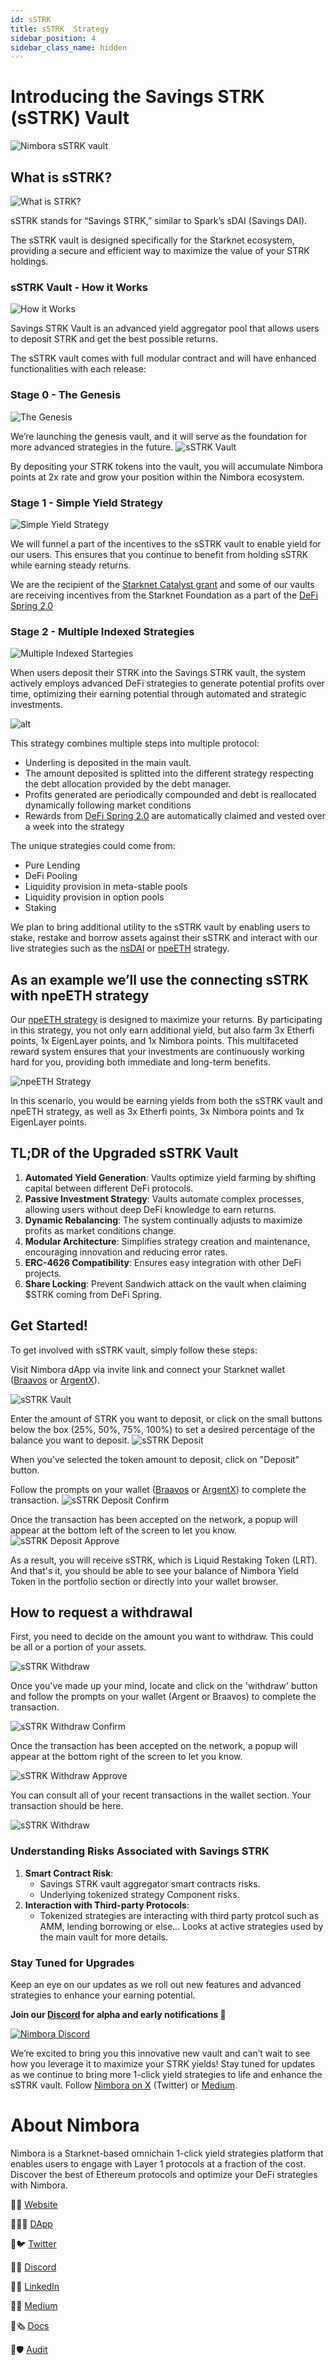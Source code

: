 ```yaml
---
id: sSTRK
title: sSTRK  Strategy
sidebar_position: 4
sidebar_class_name: hidden
---
```


# **Introducing the Savings STRK (sSTRK) Vault**
![Nimbora sSTRK vault](../../../../static/content/stategy_sstrk/sstrk%20vault.png)

## **What is sSTRK?**
![What is STRK?](../../../../static/content/stategy_sstrk/what%20is%20strk.png)


sSTRK stands for “Savings STRK,” similar to Spark’s sDAI (Savings DAI). 

The sSTRK vault is designed specifically for the Starknet ecosystem, providing a secure and efficient way to maximize the value of your STRK holdings. 


### **sSTRK Vault - How it Works**
![How it Works](../../../../static/content/stategy_sstrk/how%20it%20works.png)


Savings STRK Vault is an advanced yield aggregator pool that allows users to deposit STRK and get the best possible returns.

The sSTRK vault comes with full modular contract and will have enhanced functionalities with each release: 

### Stage 0 - The Genesis
![The Genesis](../../../../static/content/stategy_sstrk/the%20genesis.png)

We’re launching the genesis vault, and it will serve as the foundation for more advanced strategies in the future.
![sSTRK Vault](../../../../static/content/stategy_sstrk/vault.png)

By depositing your STRK tokens into the vault, you will accumulate Nimbora points at 2x rate and grow your position within the Nimbora ecosystem.

### Stage 1 - Simple Yield Strategy
![Simple Yield Strategy](../../../../static/content/stategy_sstrk/simple%20yield%20strategy.png)


We will funnel a part of the incentives to the sSTRK vault to enable yield for our users. This ensures that you continue to benefit from holding sSTRK while earning steady returns.

We are the recipient of the [Starknet Catalyst grant](https://medium.com/@Nimbora/nimbora-and-starknet-catalyst-program-14cc7f2f1ab5) and some of our vaults are receiving incentives from the Starknet Foundation as a part of the [DeFi Spring 2.0](https://medium.com/@Nimbora/introducing-defi-spring-2-0-bigger-bolder-better-364bb96b02d6)

### Stage 2 - Multiple Indexed Strategies
![Multiple Indexed Startegies](../../../../static/content/stategy_sstrk/multiple%20indexed%20strategies.png)

When users deposit their STRK into the Savings STRK vault, the system actively employs advanced DeFi strategies to generate potential profits over time, optimizing their earning potential through automated and strategic investments.


![alt](/content/strategy_sstrk/overview.png)


This strategy combines multiple steps into multiple protocol: 
- Underling is deposited in the main vault.
- The amount deposited is splitted into the different strategy respecting the debt allocation provided by the debt manager.
- Profits generated are periodically compounded and debt is reallocated dynamically following market conditions
- Rewards from [DeFi Spring 2.0](https://medium.com/@Nimbora/introducing-defi-spring-2-0-bigger-bolder-better-364bb96b02d6) are automatically claimed and vested over a week into the strategy

The unique strategies could come from: 
- Pure Lending
- DeFi Pooling
- Liquidity provision in meta-stable pools
- Liquidity provision in option pools
- Staking

We plan to bring additional utility to the sSTRK vault by enabling users to stake, restake and borrow assets against their sSTRK and interact with our live strategies such as the [nsDAI](https://docs.nimbora.io/docs/concepts/products/earn/nsDAI) or [npeETH](https://docs.nimbora.io/docs/concepts/products/earn/pendle_lp_integration/npeETH) strategy.

## As an example we’ll use the connecting sSTRK with npeETH strategy

Our [npeETH strategy](https://docs.nimbora.io/docs/concepts/products/earn/pendle_lp_integration/npeETH) is designed to maximize your returns. By participating in this strategy, you not only earn additional yield, but also farm 3x Etherfi points, 1x EigenLayer points, and 1x Nimbora points. This multifaceted reward system ensures that your investments are continuously working hard for you, providing both immediate and long-term benefits.

![npeETH Strategy](../../../../static/content/stategy_sstrk/npeeth.png)


In this scenario, you would be earning yields from both the sSTRK vault and npeETH strategy, as well as 3x Etherfi points, 3x Nimbora points and 1x EigenLayer points.


## TL;DR of the Upgraded sSTRK Vault

1. **Automated Yield Generation**: Vaults optimize yield farming by shifting capital between different DeFi protocols.
2. **Passive Investment Strategy**: Vaults automate complex processes, allowing users without deep DeFi knowledge to earn returns.
3. **Dynamic Rebalancing**: The system continually adjusts to maximize profits as market conditions change.
4. **Modular Architecture**: Simplifies strategy creation and maintenance, encouraging innovation and reducing error rates.
5. **ERC-4626 Compatibility**: Ensures easy integration with other DeFi projects.
6. **Share Locking**: Prevent Sandwich attack on the vault when claiming $STRK coming from DeFi Spring.

## Get Started!

To get involved with sSTRK vault, simply follow these steps:

Visit Nimbora dApp via invite link and connect your Starknet wallet ([Braavos](https://braavos.app/) or [ArgentX](https://argent.xyz/)).

![sSTRK Vault](../../../../static/content/stategy_sstrk/vault.png)

Enter the amount of STRK  you want to deposit, or click on the small buttons below the box (25%, 50%, 75%, 100%) to set a desired percentage of the balance you want to deposit.
![sSTRK Deposit ](../../../../static/content/stategy_sstrk/deposit.png)


When you've selected the token amount to deposit, click on "Deposit" button.

Follow the prompts on your wallet ([Braavos](https://braavos.app/) or [ArgentX](https://argent.xyz/)) to complete the transaction.
![sSTRK Deposit Confirm ](../../../../static/content/stategy_sstrk/deposit_confirm.png)



Once the transaction has been accepted on the network, a popup will appear at the bottom left of the screen to let you know.
![sSTRK Deposit Approve ](../../../../static/content/stategy_sstrk/deposit_approved.png)


As a result, you will receive sSTRK, which is Liquid Restaking Token (LRT). And that's it, you should be able to see your balance of Nimbora Yield Token in the portfolio section or directly into your wallet browser. 

## How to request a withdrawal

First, you need to decide on the amount you want to withdraw. This could be all or a portion of your assets.

![sSTRK Withdraw ](../../../../static/content/stategy_sstrk/withdraw.png)

Once you've made up your mind, locate and click on the 'withdraw' button and follow the prompts on your wallet (Argent or Braavos) to complete the transaction.

![sSTRK Withdraw Confirm](../../../../static/content/stategy_sstrk/withdraw_confirm.png)


Once the transaction has been accepted on the network, a popup will appear at the bottom right of the screen to let you know. 

![sSTRK Withdraw  Approve](../../../../static/content/stategy_sstrk/withdraw_approve.png)

You can consult all of your recent transactions in the wallet section. Your transaction should be here. 

![sSTRK Withdraw ](../../../../static/content/stategy_sstrk/recent.png)

### Understanding Risks Associated with Savings STRK

1. **Smart Contract Risk**:
    - Savings STRK vault aggregator smart contracts risks.
    - Underlying tokenized strategy Component risks.
2. **Interaction with Third-party Protocols**:
    - Tokenized strategies are interacting with third party protcol such as AMM, lending borrowing or else... Looks at active strategies used by the main vault for more details.


### Stay Tuned for Upgrades

Keep an eye on our updates as we roll out new features and advanced strategies to enhance your earning potential.

**Join our [Discord](http://discord.gg/nimbora) for alpha and early notifications 🚀**

[![Nimbora Discord](../../../../static/content/stategy_sstrk/Discord.png)](https://discord.gg/nimbora) 


We’re excited to bring you this innovative new vault and can’t wait to see how you leverage it to maximize your STRK yields! Stay tuned for updates as we continue to bring more 1-click yield strategies to life and enhance the sSTRK vault. Follow [Nimbora on X](https://x.com/Nimbora_) (Twitter) or [Medium](https://medium.com/@Nimbora).

# **About Nimbora**

Nimbora is a Starknet-based omnichain 1-click yield strategies platform that enables users to engage with Layer 1 protocols at a fraction of the cost. Discover the best of Ethereum protocols and optimize your DeFi strategies with Nimbora.

🐧🌐 [Website](https://www.nimbora.io/)

🐧👨‍💻 [DApp](https://app.nimbora.io/)

🐧🐦 [Twitter](https://twitter.com/Nimbora_)

🐧👋 [Discord](http://discord.gg/nimbora)

🐧💼 [LinkedIn](https://www.linkedin.com/company/nimbora/)

🐧📖 [Medium](https://medium.com/@Nimbora)

🐧🗞️ [Docs](https://docs.nimbora.io/)

🐧🛡 [Audit](https://github.com/0xSpaceShard/nimbora_audit_report_yield_dex/blob/main/Nimbora%20Audit%20Report.pdf)